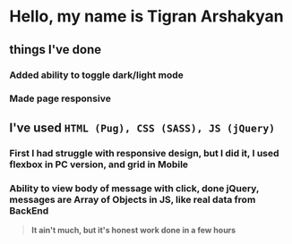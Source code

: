 # Hello, my name is Tigran Arshakyan

## things I've done

### Added ability to toggle dark/light mode

### Made page responsive

## I've used `HTML (Pug), CSS (SASS), JS (jQuery)`

### First I had struggle with responsive design, but I did it, I used flexbox in PC version, and grid in Mobile

### Ability to view body of message with click, done jQuery, messages are Array of Objects in JS, like real data from BackEnd

> **It ain't much, but it's honest work done in a few hours**